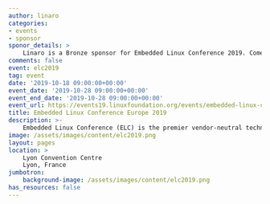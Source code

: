 ```yaml
---
author: linaro
categories:
- events
- sponsor
sponor_details: >
    Linaro is a Bronze sponsor for Embedded Linux Conference 2019. Come visit the Linaro booth at ELC 2019 to learn more.
comments: false
event: elc2019
tag: event
date: '2019-10-18 09:00:00+00:00'
event_date: '2019-10-28 09:00:00+00:00'
event_end_date: '2019-10-28 09:00:00+00:00'
event_url: https://events19.linuxfoundation.org/events/embedded-linux-conference-europe-2019/
title: Embedded Linux Conference Europe 2019
description: >-
    Embedded Linux Conference (ELC) is the premier vendor-neutral technical conference where developers working on embedded Linux and industrial IoT products and deployments gather for education and collaboration, paving the way for innovation. Attend, and join 800+ technical experts paving the way for transformation in these key areas from across the globe for education, collaboration and deep dive learning opportunities.
image: /assets/images/content/elc2019.png
layout: pages
location: >
    Lyon Convention Centre
    Lyon, France
jumbotron:
    background-image: /assets/images/content/elc2019.png
has_resources: false
---
```

